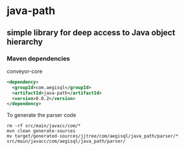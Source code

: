 # java-path
## simple library for deep access to Java object hierarchy
### Maven dependencies
conveyor-core
```xml
<dependency>
  <groupId>com.aegisql</groupId>
  <artifactId>java-path</artifactId>
  <version>0.0.2</version>
</dependency>
```

To generate the parser code
```shell script
rm -rf src/main/javacc/com/* 
mvn clean generate-sources 
mv target/generated-sources/jjtree/com/aegisql/java_path/parser/* src/main/javacc/com/aegisql/java_path/parser/
```
